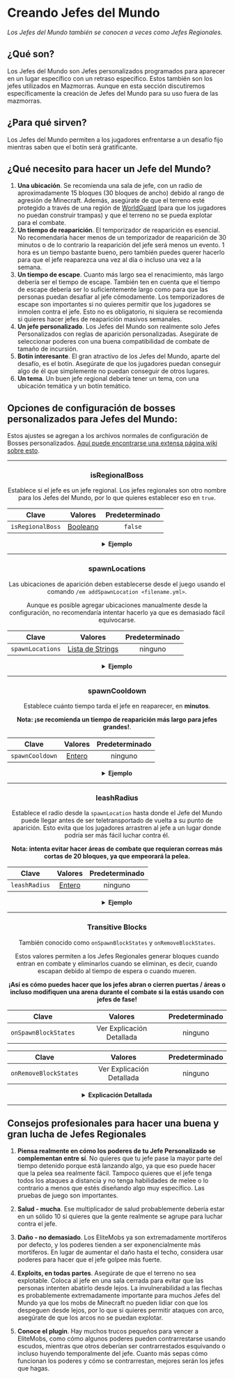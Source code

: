 # Creando Jefes del Mundo
*Los Jefes del Mundo también se conocen a veces como Jefes Regionales.*
## ¿Qué son?

Los Jefes del Mundo son Jefes personalizados programados para aparecer en un lugar específico con un retraso específico. Estos también son los jefes utilizados en Mazmorras. Aunque en esta sección discutiremos específicamente la creación de Jefes del Mundo para su uso fuera de las mazmorras.

## ¿Para qué sirven?

Los Jefes del Mundo permiten a los jugadores enfrentarse a un desafío fijo mientras saben que el botín será gratificante.

## ¿Qué necesito para hacer un Jefe del Mundo?

1. **Una ubicación**. Se recomienda una sala de jefe, con un radio de aproximadamente 15 bloques (30 bloques de ancho) debido al rango de agresión de Minecraft. Además, asegúrate de que el terreno esté protegido a través de una región de [WorldGuard](https://dev.bukkit.org/projects/worldguard) (para que los jugadores no puedan construir trampas) y que el terreno no se pueda explotar para el combate.
2. **Un tiempo de reaparición**. El temporizador de reaparición es esencial. No recomendaría hacer menos de un temporizador de reaparición de 30 minutos o de lo contrario la reaparición del jefe será menos un evento. 1 hora es un tiempo bastante bueno, pero también puedes querer hacerlo para que el jefe reaparezca una vez al día o incluso una vez a la semana.
3. **Un tiempo de escape**. Cuanto más largo sea el renacimiento, más largo debería ser el tiempo de escape. También ten en cuenta que el tiempo de escape debería ser lo suficientemente largo como para que las personas puedan desafiar al jefe cómodamente. Los temporizadores de escape son importantes si no quieres permitir que los jugadores se inmolen contra el jefe. Esto no es obligatorio, ni siquiera se recomienda si quieres hacer jefes de reaparición masivos semanales.
4. **Un jefe personalizado**. Los Jefes del Mundo son realmente solo Jefes Personalizados con reglas de aparición personalizadas. Asegúrate de seleccionar poderes con una buena compatibilidad de combate de tamaño de incursión.
5. **Botín interesante**. El gran atractivo de los Jefes del Mundo, aparte del desafío, es el botín. Asegúrate de que los jugadores puedan conseguir algo de él que simplemente no puedan conseguir de otros lugares.
6. **Un tema**. Un buen jefe regional debería tener un tema, con una ubicación temática y un botín temático.

## Opciones de configuración de bosses personalizados para Jefes del Mundo:

Estos ajustes se agregan a los archivos normales de configuración de Bosses personalizados. [Aquí puede encontrarse una extensa página wiki sobre esto]($language$/elitemobs/creating_bosses.md).

<div align="center">

***

### isRegionalBoss

Establece si el jefe es un jefe regional. Los jefes regionales son otro nombre para los Jefes del Mundo, por lo que quieres establecer eso en `true`.

| Clave       |       Valores        | Predeterminado |
|-----------|:-------------------:|:-------:|
| `isRegionalBoss` | [Booleano](#booleano) | `false` |

<details> 

<summary><b>Ejemplo</b></summary>

<div align="left">

```yml
isRegionalBoss: true
```

</div>

</details>

***

### spawnLocations

Las ubicaciones de aparición deben establecerse desde el juego usando el comando `/em addSpawnLocation <filename.yml>`.

Aunque es posible agregar ubicaciones manualmente desde la configuración, no recomendaría intentar hacerlo ya que es demasiado fácil equivocarse.

| Clave              |           Valores            | Predeterminado |
|------------------|:---------------------------:|:-------:|
| `spawnLocations` | [Lista de Strings](#cadena_de_texto) |  ninguno   |

<details> 

<summary><b>Ejemplo</b></summary>

<div align="left">

Las ubicaciones en archivos de configuración (para usuarios avanzados) Los archivos de configuración de Jefes Regionales almacenan todas las instancias de ese Jefe Regional en un solo archivo almacenando múltiples ubicaciones de aparición y temporizadores de reaparición.

En términos prácticos, eso significa que esta entrada:

```yaml
spawnLocations:
- elitemobs_sewer_maze,-70.17178578884845,168.2,-173.17112099568718,-271.24023,64.19999:1610710903931
- elitemobs_sewer_maze,-135.02262355317436,168.2,-153.28849346821508,-98.53906,60.750263:1609026066482
- elitemobs_sewer_maze,-70.43846307626053,168.2,-174.13499832314378,-271.24023,64.19999:1610710886530
- elitemobs_sewer_maze,-130.39762674971664,168.2,-171.67396911490718,-47.532227,51.900173:1609026066482
- elitemobs_sewer_maze,-117.12782160766056,162.2,-166.40989416757444,-71.37402,-1.4997427:1610710974882
- elitemobs_sewer_maze,-105.13138759611667,168.2,-169.85898023126538,-124.34766,41.24988:1610710945331
- elitemobs_sewer_maze,-106.21847515732084,169.2,-152.3609257554766,-170.86523,21.450315:1610537606222
```

contiene 7 diferentes Jefes Regionales, en diferentes ubicaciones, y con diferentes temporizadores de reaparición.

Desglosamos los detalles, observando el primer Jefe Regional:

```yaml
- elitemobs_sewer_maze,-70.17178578884845,168.2,-173.17112099568718,-271.24023,64.19999:1610710903931
```

Dado que esto sigue el formato `mundo,x,y,z,pitch,yaw:unixTimeStamp`, el jefe está apareciendo en un mundo llamado `elitemobs_sewer_maze` en x = `-70.17178578884845`, y = `168.2`, z = `-173.17112099568718`, pitch = `-271.24023`, yaw = `64.19999`.

La marca de tiempo unix almacena el tiempo, en tiempo unix, en el que el jefe reaparecerá. Esto se utiliza para almacenar los tiempos de reaparición a través de los reinicios. Si deseas saber a qué hora corresponde eso, hay innumerables herramientas de conversión de tiempo unix a tiempo real que puedes encontrar en línea.

Si deseas que un jefe concreto reaparezca después de una recarga o reinicio, todo lo que necesitas hacer es borrar la entrada `:unixTimeStamp`.

</div>

</details>

***

### spawnCooldown

Establece cuánto tiempo tarda el jefe en reaparecer, en **minutos**.

**Nota: ¡se recomienda un tiempo de reaparición más largo para jefes grandes!**.

| Clave       |       Valores        | Predeterminado |
|-----------|:-------------------:|:-------:|
| `spawnCooldown` | [Entero](#entero) |  ninguno   |

<details> 

<summary><b>Ejemplo</b></summary>

<div align="left">

```yml
spawnCooldown: 20
```

</div>

</details>

***

### leashRadius

Establece el radio desde la `spawnLocation` hasta donde el Jefe del Mundo puede llegar antes de ser teletransportado de vuelta a su punto de aparición. Esto evita que los jugadores arrastren al jefe a un lugar donde podría ser más fácil luchar contra él.

**Nota: intenta evitar hacer áreas de combate que requieran correas más cortas de 20 bloques, ya que empeorará la pelea.**

| Clave       |       Valores        | Predeterminado |
|-----------|:-------------------:|:-------:|
| `leashRadius` | [Entero](#entero) |  ninguno   |

<details> 

<summary><b>Ejemplo</b></summary>

<div align="left">

```yml
leashRadius: 30
```

</div>

</details>

***

### Transitive Blocks

También conocido como `onSpawnBlockStates` y `onRemoveBlockStates`.

Estos valores permiten a los Jefes Regionales generar bloques cuando entran en combate y eliminarlos cuando se eliminan, es decir, cuando escapan debido al tiempo de espera o cuando mueren.

**¡Así es cómo puedes hacer que los jefes abran o cierren puertas / áreas o incluso modifiquen una arena durante el combate si la estás usando con jefes de fase!**

| Clave       |          Valores          | Predeterminado |
|-----------|:------------------------:|:-------:|
| `onSpawnBlockStates` | Ver Explicación Detallada |  ninguno   |


| Clave       | Valores  | Predeterminado |
|-----------|:-------:|:-------:|
| `onRemoveBlockStates` | Ver Explicación Detallada |  ninguno   |

<details> 

<summary><b>Explicación Detallada</b></summary>

<div align="left">

**Todos los bloques son relativos a la ubicación de aparición. Asegúrate de tener tu ubicación de aparición final antes de empezar a configurar bloques.**

</br>Si ya has hecho una gran área de bloques traspasados ​​y ahora necesitas mover al jefe, pero no quieres rehacer los bloques traspasados. Entonces puedes usar la acción de EliteScript [Teleport]($language$/elitemobs/elitescript_actions.md#section=teleportación) para mover al jefe a la ubicación correcta después de que aparezca. No olvides que tendrás que ajustar tu correa en consecuencia.

Debido a la complejidad de establecer bloques, no se recomienda hacerlo manualmente. Deberías usar los siguientes comandos para hacerlo:

- /em registerblocks <jefe_regional_file.yml> <on_spawn/on_remove>
- /em registerblocksedit <jefe_regional_file.yml> <on_spawn/on_remove>
- /em registerblocksarea <jefe_regional_file.yml> <on_spawn/on_remove>
- /em registerblocksareaedit <jefe_regional_file.yml> <on_spawn/on_remove>
- /em cancelblocks

Desglosemos esto.

**/em registerblocks <jefe_regional_file.yml> <on_spawn/on_remove>**

El comando más básico. Este es un interruptor que ejecutas una vez para iniciar y nuevamente para confirmar. Al igual que todos los demás comandos, eliges si estás configurando estos bloques para ser modificados para el estado `on_spawn` o `on_remove`.

Si registra en el on_spawn, esto modificará los bloques cuando el jefe aparezca o reaparezca. Si registra el on_remove, esto modificará los bloques cuando el jefe muera o se quede sin tiempo utilizando el mecanismo de tiempo límite del Jefe Personalizado.

Para registrar bloques, simplemente coloca o elimina los bloques que deseas modificar mientras esta configuración está activada.

**/em registerblocksedit <jefe_regional_file.yml> <on_spawn/on_remove>**

Si deseas modificar bloques ya establecidos, puedes usar este comando. Funciona de manera muy similar a `/em registerblocks <jefe_regional_file.yml> <on_spawn/on_remove>`.

**/em registerblocksarea <jefe_regional_file.yml> <on_spawn/on_remove>**

Al igual que `/em registerblocks <jefe_regional_file.yml> <on_spawn/on_remove>`, esto te permite registrar bloques, pero te permite seleccionarlos obteniendo dos esquinas diametralmente opuestas (igual que la selección de región de worldedit / worldguard) en lugar de seleccionar bloques individualmente.

Por razones de seguridad, hay un límite de 200 bloques (por defecto, modificable en config.yml) para las selecciones regionales. Ten en cuenta que cada bloque se modifica en el mismo tick, por lo que si estás modificando mucho terreno probablemente empezarás a ver grandes picos de lag cuando ejecutes estas modificaciones.

**/em registerblocksareaedit <jefe_regional_file.yml> <on_spawn/on_remove>**

Funciona de la misma manera que `/em registerblocksedit` pero para áreas. Se puede utilizar para superar el límite de registro de bloques de 200 (por defecto) para áreas.

**/em cancelblocks**

En cualquier momento, si se comete un error mientras se registran bloques, puedes ejecutar este comando para cancelar el registro. Revertirá cualquier cambio que hayas comenzado a registrar en esa edición / registro.

</div>

</details>

</div>

***

## Consejos profesionales para hacer una buena y gran lucha de Jefes Regionales

1. **Piensa realmente en cómo los poderes de tu Jefe Personalizado se complementan entre sí**. No quieres que tu jefe pase la mayor parte del tiempo detenido porque está lanzando algo, ya que eso puede hacer que la pelea sea realmente fácil. Tampoco quieres que el jefe tenga todos los ataques a distancia y no tenga habilidades de melee o lo contrario a menos que estés diseñando algo muy específico. Las pruebas de juego son importantes.


2. **Salud - mucha**. Ese multiplicador de salud probablemente debería estar en un sólido 10 si quieres que la gente realmente se agrupe para luchar contra el jefe.


3. **Daño - no demasiado**. Los EliteMobs ya son extremadamente mortíferos por defecto, y los poderes tienden a ser exponencialmente más mortíferos. En lugar de aumentar el daño hasta el techo, considera usar poderes para hacer que el jefe golpee más fuerte.


4. **Exploits, en todas partes**. Asegúrate de que el terreno no sea explotable. Coloca al jefe en una sala cerrada para evitar que las personas intenten abatirlo desde lejos. La invulnerabilidad a las flechas es probablemente extremadamente importante para muchos Jefes del Mundo ya que los mobs de Minecraft no pueden lidiar con que los despeguen desde lejos, por lo que si quieres permitir ataques con arco, asegúrate de que los arcos no se puedan explotar.


5. **Conoce el plugin**. Hay muchos trucos pequeños para vencer a EliteMobs, como cómo algunos poderes pueden contrarrestarse usando escudos, mientras que otros deberían ser contrarrestados esquivando o incluso huyendo temporalmente del jefe. Cuanto más sepas cómo funcionan los poderes y cómo se contrarrestan, mejores serán los jefes que hagas.